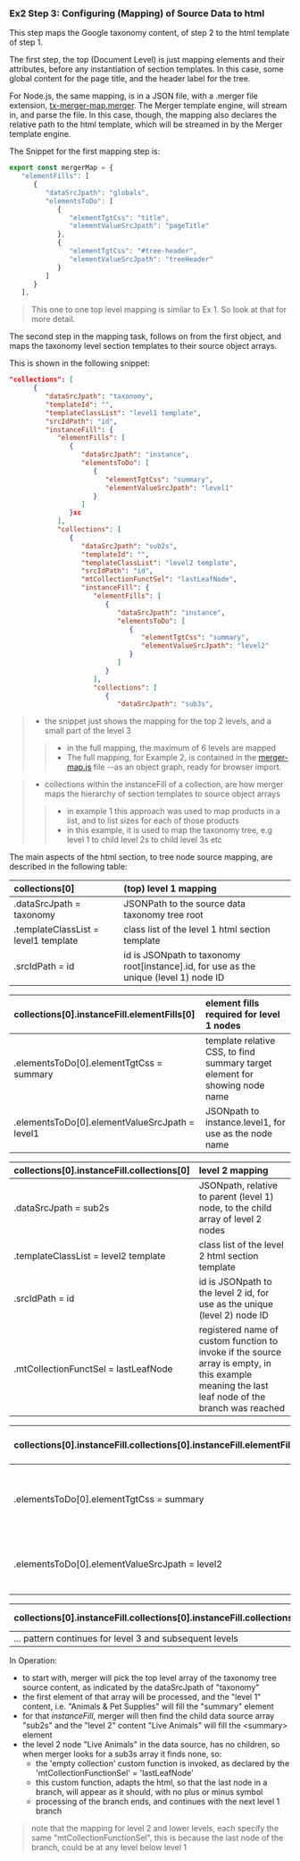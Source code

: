 ### Ex2 Step 3: Configuring (Mapping) of Source Data to html

This step maps the Google taxonomy content, of step 2 to the html template of step 1.

The first step, the top (Document Level) is just mapping elements and their attributes, before any instantiation of section templates.
In this case, some global content for the page title, and the header label for the tree.

For Node.js, the same mapping, is in a JSON file, with a .merger file extension, <a href="examples/taxonomy/tx-merger-map.merger">tx-merger-map.merger</a>. The Merger template engine, will stream in, and parse the file. In this case, though, the mapping also declares the relative path to the html template, which will be streamed in by the Merger template engine.

The Snippet for the first mapping step is:
```js
export const mergerMap = {
   "elementFills": [
      {
         "dataSrcJpath": "globals",
         "elementsToDo": [
            {
               "elementTgtCss": "title",
               "elementValueSrcJpath": "pageTitle"
            },
            {
               "elementTgtCss": "#tree-header",
               "elementValueSrcJpath": "treeHeader"
            }
         ]
      }
   ],
```

> This one to one top level mapping is similar to Ex 1. So look at that for more detail.

The second step in the mapping task, follows on from the first object, and maps the taxonomy level section templates to their source object arrays. 

This is shown in the following snippet:

```json
"collections": [
      {
         "dataSrcJpath": "taxonomy",
         "templateId": "",
         "templateClassList": "level1 template",
         "srcIdPath": "id",
         "instanceFill": {
            "elementFills": [
               {
                  "dataSrcJpath": "instance",
                  "elementsToDo": [
                     {
                        "elementTgtCss": "summary",
                        "elementValueSrcJpath": "level1"
                     }
                  ]
               }xc
            ],
            "collections": [
               {
                  "dataSrcJpath": "sub2s",
                  "templateId": "",
                  "templateClassList": "level2 template",
                  "srcIdPath": "id",
                  "mtCollectionFunctSel": "lastLeafNode",
                  "instanceFill": {
                     "elementFills": [
                        {
                           "dataSrcJpath": "instance",
                           "elementsToDo": [
                              {
                                 "elementTgtCss": "summary",
                                 "elementValueSrcJpath": "level2"
                              }
                           ]
                        }
                     ],
                     "collections": [
                        {
                           "dataSrcJpath": "sub3s",


```

>- the snippet just shows the mapping for the top 2 levels, and a small part of the level 3
>>- in the full mapping, the maximum of 6 levels are mapped
>>- The full mapping, for Example 2, is contained in the <a href="examples/taxonomy/merger-map.js" target="_blank">merger-map.js</a> file --as an object graph, ready for browser import. 


>- collections within the instanceFill of a collection, are how merger maps the hierarchy of section templates to source object arrays
>>- in example 1 this approach was used to map products in a list, and to list sizes for each of those products
>>- in this example, it is used to map the taxonomy tree, e.g level 1 to child level 2s to child level 3s etc

The main aspects of the html section, to tree node source mapping, are described in the following table:

| collections[0] | (top) level 1 mapping|
|:-------------|:--|
| .dataSrcJpath = taxonomy | JSONPath to the source data taxonomy tree root  |
| .templateClassList = level1 template | class list of the level 1 html section template |
| .srcIdPath = id | id is JSONpath to taxonomy root[instance].id, for use as the unique (level 1) node ID

| collections[0].instanceFill.elementFills[0] | element fills required for level 1 nodes|
| :------- | :--- |
| .elementsToDo[0].elementTgtCss = summary | template relative CSS, to find summary target element for showing node name |
| .elementsToDo[0].elementValueSrcJpath = level1 | JSONpath to instance.level1, for use as the node name |

| collections[0].instanceFill.collections[0] |level 2 mapping |
| :------- | :--- |
| .dataSrcJpath = sub2s | JSONpath, relative to parent (level 1) node, to the child array of level 2 nodes  |
| .templateClassList = level2 template | class list of the level 2 html section template |
| .srcIdPath = id | id is JSONpath to the level 2 id, for use as the unique (level 2) node ID |
| .mtCollectionFunctSel = lastLeafNode| registered name of custom function to invoke if the source array is empty, in this example meaning the last leaf node of the branch was reached

| collections[0].instanceFill.collections[0].instanceFill.elementFills[0] | element fills required for level 2 nodes|
| :------- | :--- |
| .elementsToDo[0].elementTgtCss = summary | template relative CSS, to find summary target element for showing node name |
| .elementsToDo[0].elementValueSrcJpath = level2 | JSONpath to instance.level2, for use as the level 2 node name |

| collections[0].instanceFill.collections[0].instanceFill.collections0 |level 3 mapping |
| :------- | :--- |
| ... pattern continues for level 3 and subsequent levels | ... |

In Operation:

* to start with, merger will pick the top level array of the taxonomy tree source content, as indicated by the dataSrcJpath of "taxonomy"
* the first element of that array will be processed, and the "level 1" content, i.e. "Animals & Pet Supplies" will fill the "summary" element
* for that *instanceFill*, merger will then find the child data source array "sub2s" and the "level 2" content "Live Animals" will fill the &lt;summary&gt; element
* the level 2 node "Live Animals" in the data source, has no children, so when merger looks for a sub3s array it finds none, so:
    * the 'empty collection' custom function is invoked, as declared by the 'mtCollectionFunctionSel' = 'lastLeafNode'
    * this custom function, adapts the html, so that the last node in a branch, will appear as it should, with no plus or minus symbol
    * processing of the branch ends, and continues with the next level 1 branch
 
> note that the mapping for level 2 and lower levels, each specify the same "mtCollectionFunctionSel", this is because the last node of the branch, could be at any level below level 1

<!--stackedit_data:
eyJoaXN0b3J5IjpbLTIxNDU0MTE4OV19
-->
